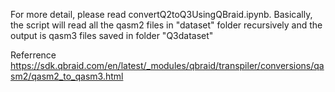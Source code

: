 For more detail, please read convertQ2toQ3UsingQBraid.ipynb. Basically, the script will read all the qasm2 files in "dataset" folder recursively and the output is qasm3 files saved in folder "Q3dataset"

Referrence
https://sdk.qbraid.com/en/latest/_modules/qbraid/transpiler/conversions/qasm2/qasm2_to_qasm3.html
